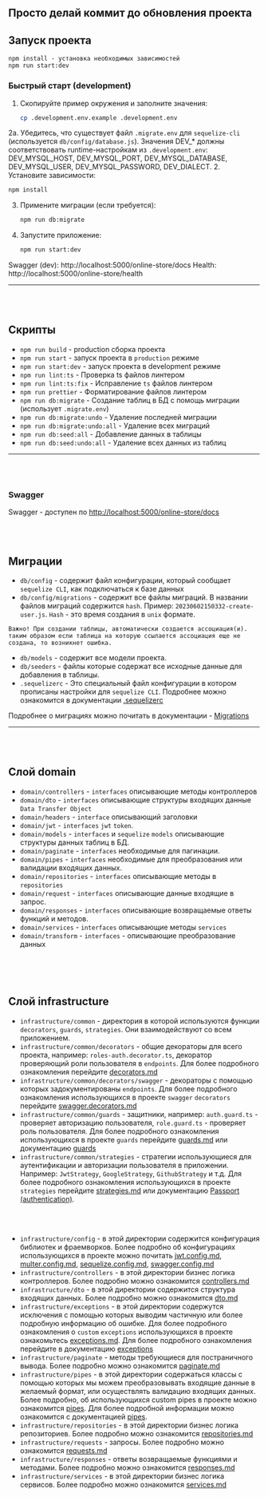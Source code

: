 ## Просто делай коммит до обновления проекта


## Запуск проекта

```
npm install - установка необходимых зависимостей
npm run start:dev

```

### Быстрый старт (development)

1. Скопируйте пример окружения и заполните значения:
   ```bash
   cp .development.env.example .development.env
   ```
2a. Убедитесь, что существует файл `.migrate.env` для `sequelize-cli` (используется `db/config/database.js`).
    Значения DEV_* должны соответствовать runtime-настройкам из `.development.env`:
    DEV_MYSQL_HOST, DEV_MYSQL_PORT, DEV_MYSQL_DATABASE, DEV_MYSQL_USER, DEV_MYSQL_PASSWORD, DEV_DIALECT.
2. Установите зависимости:
   ```bash
   npm install
   ```
3. Примените миграции (если требуется):
   ```bash
   npm run db:migrate
   ```
4. Запустите приложение:
   ```bash
   npm run start:dev
   ```

Swagger (dev): http://localhost:5000/online-store/docs
Health:         http://localhost:5000/online-store/health

---

<br/>
<br/>

## Скрипты

- `npm run build` - production сборка проекта
- `npm run start` - запуск проекта в `production` режиме
- `npm run start:dev` - запуск проекта в development режиме
- `npm run lint:ts` - Проверка ts файлов линтером
- `npm run lint:ts:fix` - Исправление `ts` файлов линтером
- `npm run prettier` - Форматирование файлов линтером
- `npm run db:migrate` - Создание таблиц в БД с помощь миграции (использует `.migrate.env`)
- `npm run db:migrate:undo` - Удаление последней миграции
- `npm run db:migrate:undo:all` - Удаление всех миграций
- `npm run db:seed:all` - Добавление данных в таблицы
- `npm run db:seed:undo:all` - Удаление всех данных из таблиц
---

<br/>
<br/>

### Swagger

Swagger - доступен по [http://localhost:5000/online-store/docs](http://localhost:5000/online-store/docs)

<br/>
<br/>



## Миграции

- `db/config` - содержит файл конфигурации, который сообщает `sequelize CLI`, как подключаться к базе данных
- `db/config/migrations` - содержит все файлы миграций. В названии файлов миграций содержится `hash`.
  Пример: `20230602150332-create-user.js`. `Hash` - это время создания в `unix` формате.

~~~
Важно! При создании таблицы, автоматически создается ассоциация(и). таким образом если таблица на которую ссылается ассоциация еще не создана, то возникнет ошибка.
~~~

- `db/models` - содержит все модели проекта.
- `db/seeders` - файлы которые содержат все исходные данные для добавления в таблицы.
- `.sequelizerc` - Это специальный файл конфигурации в котором прописаны настройки для `sequelize CLI`. Подробнее можно
  ознакомится в документации [.sequelizerc](https://sequelize.org/docs/v6/other-topics/migrations/#the-sequelizerc-file)

Подробнее о миграциях можно почитать в
документации - [Migrations](https://sequelize.org/docs/v6/other-topics/migrations/)


---

<br/>
<br/>

## Слой domain

- `domain/controllers` - `interfaces` описывающие методы контроллеров
- `domain/dto` - `interfaces` описывающие структуры входящих данные `Data Transfer Object`
- `domain/headers` - `interface` описывающий заголовки
- `domain/jwt` - `interfaces` `jwt` `token`.
- `domain/models` - `interfaces` и `sequelize` `models` описывающие структуры данных таблиц в БД.
- `domain/paginate` - `interfaces` необходимые для пагинации.
- `domain/pipes` - `interfaces` необходимые для преобразования или валидации входящих данных.
- `domain/repositories` - `interfaces` описывающие методы в `repositories`
- `domain/request` - `interfaces` описывающие данные входящие в запрос.
- `domain/responses` - `interfaces` описывающие возвращаемые ответы функций и методов.
- `domain/services` - `interfaces` описывающие методы `services`
- `domain/transform` - `interfaces` - описывающие преобразование данных

<br/>
<br/>
<br/>

## Слой infrastructure

- `infrastructure/common` - директория в которой используются функции `decorators`, `guards`, `strategies`. Они
  взаимодействуют со всем приложением.
- `infrastructure/common/decorators` - общие декораторы для всего проекта, например: `roles-auth.decorator.ts`, декоратор
  проверяющий роли пользователя в `endpoints`. Для более подробного ознакомления
  перейдите [decorators.md](src/infrastructure/common/decorators/decorators.md)
- `infrastructure/common/decorators/swagger` - декораторы с помощью которых задокументированы `endpoints`. Для более
  подробного ознакомления использующихся в проекте `swagger` `decorators`
  перейдите [swagger.decorators.md](src/infrastructure/common/decorators/swagger/swagger.decorators.md)
- `infrastructure/common/guards` - защитники, например: `auth.guard.ts` - проверяет авторизацию пользователя,
  `role.guard.ts` - проверяет роль пользователя. Для более подробного ознакомления использующихся в проекте `guards`
  перейдите [guards.md](src/infrastructure/common/guards/guards.md) или
  документацию [guards](https://docs.nestjs.com/websockets/guards#binding-guards)
- `infrastructure/common/strategies` - стратегии использующиеся для аутентификации и авторизации пользователя в
  приложении. Например: `JwtStrategy`, `GoogleStrategy`, `GithubStrategy` и т.д. Для более подробного ознакомления
  использующихся в проекте `strategies`
  перейдите [strategies.md](src/infrastructure/common/strategies/strategies.md) или
  документацию [Passport (authentication)](https://docs.nestjs.com/recipes/passport#implementing-passport-strategies).

<br/>
<br/>

- `infrastructure/config` - в этой директории содержится конфигурация библиотек и фраемворков. Более подробно об
  конфигурациях использующихся в проекте можно
  почитать [jwt.config.md](src/infrastructure/config/jwt/jwt.config.md), [multer.config.md](src/infrastructure/config/multer/multer.config.md), [sequelize.config.md](src/infrastructure/config/sequelize), [swagger.config.md](src/infrastructure/config/swagger/swagger.config.md)
- `infrastructure/controllers` - в этой директории бизнес логика контроллеров. Более подробно можно
  ознакомится [controllers.md](src/infrastructure/controllers/controllers.md)
- `infrastructure/dto` - в этой директории содержится структура входящих данных. Более подробно можно
  ознакомится [dto.md](src/infrastructure/dto/dto.md)
- `infrastructure/exceptions` - в этой директории содержутся исключения с помощью которых выводим частичную или более
  подробную информацию об ошибке. Для более подробного ознакомления о `custom` `exceptions` использующихся в проекте
  ознакомьтесь [exceptions.md](src/infrastructure/exceptions/exceptions.md). Для более подробного ознакомления
  перейдите в документацию [exceptions](https://docs.nestjs.com/exception-filters#throwing-standard-exceptions)
- `infrastructure/paginate` - методы требующиеся для постраничного вывода. Более подробно можно
  ознакомится [paginate.md](src/infrastructure/paginate/paginate.md)
- `infrastructure/pipes` - в этой директории содержаться классы с помощью которых мы можем преобразовывать входящие
  данные в желаемый формат, или осуществлять валидацию входящих данных. Более подробно, об использующихся custom pipes в
  проекте можно ознакомится [pipes](src/infrastructure/pipes/pipes.md). Для более подробной информации можно
  ознакомится с документацией [pipes](https://docs.nestjs.com/pipes).
- `infrastructure/repositories` - в этой директории бизнес логика репозиториев. Более подробно можно
  ознакомится [repositories.md](src/infrastructure/repositories/repositories.md)
- `infrastructure/requests` - запросы. Более подробно можно
  ознакомится [requests.md](src/infrastructure/requests/requests.md)
- `infrastructure/responses` - ответы возвращаемые функциями и методами. Более подробно можно
  ознакомится [responses.md](src/infrastructure/responses/responses.md)
- `infrastructure/services` - в этой директории бизнес логика сервисов. Более подробно можно
  ознакомится [services.md](src/infrastructure/services/services.md)

